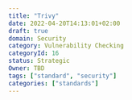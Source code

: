 ```yaml
---
title: "Trivy"
date: 2022-04-20T14:13:01+02:00
draft: true
domain: Security
category: Vulnerability Checking
categoryId: 16
status: Strategic
Owner: TBD
tags: ["standard", "security"]
categories: ["standards"]
---
```

